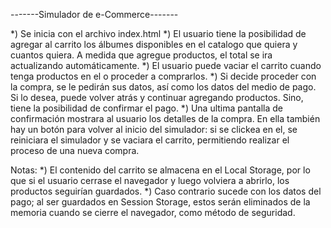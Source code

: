 -------Simulador de e-Commerce-------

*) Se inicia con el archivo index.html
*) El usuario tiene la posibilidad de agregar al carrito los álbumes disponibles en el catalogo que quiera y cuantos quiera. A medida que agregue productos, el total se ira actualizando automáticamente.
*) El usuario puede vaciar el carrito cuando tenga productos en el o proceder a comprarlos.
*) Si decide proceder con la compra, se le pedirán sus datos, así como los datos del medio de pago. Si lo desea, puede volver atrás y continuar agregando productos. Sino, tiene la posibilidad de confirmar el pago.
*) Una ultima pantalla de confirmación mostrara al usuario los detalles de la compra. En ella también hay un botón para volver al inicio del simulador: si se clickea en el, se reiniciara el simulador y se vaciara el carrito, permitiendo realizar el proceso de una nueva compra.

Notas:
*) El contenido del carrito se almacena en el Local Storage, por lo que si el usuario cerrase el navegador y luego volviera a abrirlo, los productos seguirían guardados.
*) Caso contrario sucede con los datos del pago; al ser guardados en Session Storage, estos serán eliminados de la memoria cuando se cierre el navegador, como método de seguridad.
